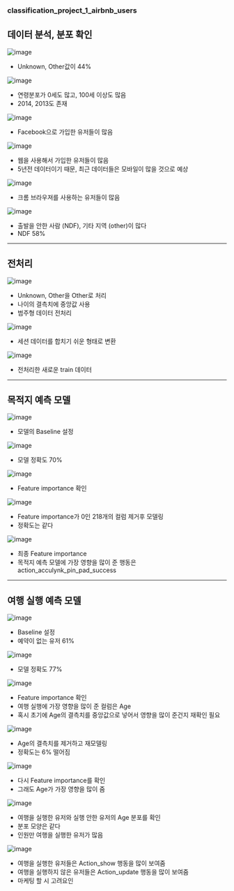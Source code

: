 ### classification_project_1_airbnb_users

## 데이터 분석, 분포 확인
![image](https://user-images.githubusercontent.com/79970424/126075109-84b3d953-3382-4df9-847a-c5f0a7738277.png)
- Unknown, Other값이 44%

![image](https://user-images.githubusercontent.com/79970424/126075124-39e1e8e8-d451-4186-9639-2fe5f1d3a45b.png)
- 연령분포가 0세도 많고, 100세 이상도 많음
- 2014, 2013도 존재

![image](https://user-images.githubusercontent.com/79970424/126075138-7cf345a1-62ab-45f5-a826-b020614688ff.png)
- Facebook으로 가입한 유저들이 많음

![image](https://user-images.githubusercontent.com/79970424/126075146-f560e70c-466e-485d-b9d2-e28083fef55b.png)
- 웹을 사용해서 가입한 유저들이 많음
- 5년전 데이터이기 때문, 최근 데이터들은 모바일이 많을 것으로 예상

![image](https://user-images.githubusercontent.com/79970424/126075163-1b2ae503-12b6-4788-b786-8b1e8429025c.png)
- 크롬 브라우져를 사용하는 유저들이 많음

![image](https://user-images.githubusercontent.com/79970424/126075171-4234cc24-3dc8-430a-8f87-322cd72c960b.png)
- 출발을 안한 사람 (NDF), 기타 지역 (other)이 많다
- NDF 58%
---

## 전처리
![image](https://user-images.githubusercontent.com/79970424/126075204-91f750b4-f23b-4dbf-8b70-fabacc1785b0.png)
- Unknown, Other을 Other로 처리
- 나이의 결측치에 중앙값 사용
- 범주형 데이터 전처리

![image](https://user-images.githubusercontent.com/79970424/126075218-89ea1d07-2600-4ada-ae14-be4ee61c3e0e.png)
- 세션 데이터를 합치기 쉬운 형태로 변환

![image](https://user-images.githubusercontent.com/79970424/126075225-2bf2eedf-02b1-4d09-8e15-46dfebb9e3b8.png)
- 전처리한 새로운 train 데이터

---
## 목적지 예측 모델
![image](https://user-images.githubusercontent.com/79970424/126107028-fbc18fb5-6f29-4926-8fc1-d546418541ac.png)
- 모델의 Baseline 설정

![image](https://user-images.githubusercontent.com/79970424/126075269-c9ca56ea-11cb-43de-aad5-9833af33521b.png)
- 모델 정확도 70%

![image](https://user-images.githubusercontent.com/79970424/126075279-ea8f4949-2ec4-4a8a-a0b9-dedb93d4dd1a.png)
- Feature importance 확인

![image](https://user-images.githubusercontent.com/79970424/126075286-59b22f7e-4d31-495a-ba9c-91136e04e87f.png)
- Feature importance가 0인 218개의 컬럼 제거후 모델링
- 정확도는 같다

![image](https://user-images.githubusercontent.com/79970424/126075306-fc4f8b2e-9e10-4770-9549-57f84c43d29f.png)
- 최종 Feature importance
- 목적지 예측 모델에 가장 영향을 많이 준 행동은 action_acculynk_pin_pad_success

---
## 여행 실행 예측 모델
![image](https://user-images.githubusercontent.com/79970424/126075347-ca2016f4-425f-434e-8a74-7bb8fd8c0568.png)
- Baseline 설정
- 예약이 없는 유저 61%

![image](https://user-images.githubusercontent.com/79970424/126075372-6d04e2ab-028b-4804-a8df-5a40f64ba52a.png)
- 모델 정확도 77%

![image](https://user-images.githubusercontent.com/79970424/126075392-c6eccc84-8025-43ee-9666-60c9f252f172.png)
- Feature importance 확인
- 여행 실행에 가장 영향을 많이 준 컬럼은 Age
- 혹시 초기에 Age의 결측치를 중앙값으로 넣어서 영향을 많이 준건지 재확인 필요

![image](https://user-images.githubusercontent.com/79970424/126075458-ded9a98d-4ede-4a11-857d-fae8a384652f.png)
- Age의 결측치를 제거하고 재모델링
- 정확도는 6% 떨어짐

![image](https://user-images.githubusercontent.com/79970424/126075483-6f185b02-00ca-45a2-b8d9-a519f4861543.png)
- 다시 Feature importance를 확인
- 그래도 Age가 가장 영향을 많이 줌

![image](https://user-images.githubusercontent.com/79970424/126075508-53a96d03-32bb-45d0-a0ff-81e0896f9367.png)
- 여행을 실행한 유저와 실행 안한 유저의 Age 분포를 확인
- 분포 모양은 같다
- 인원만 여행을 실행한 유저가 많음

![image](https://user-images.githubusercontent.com/79970424/126075530-acb4bd7e-df24-47f0-8e3a-f4e6a7c6321b.png)
- 여행을 실행한 유저들은 Action_show 행동을 많이 보여줌
- 여행을 실행하지 않은 유저들은 Action_update 행동을 많이 보여줌
- 마케팅 할 시 고려요인
